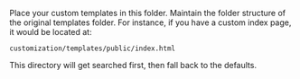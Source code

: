 Place your custom templates in this folder.
Maintain the folder structure of the original templates folder.
For instance, if you have a custom index page, it would be located at:

`customization/templates/public/index.html`

This directory will get searched first, then fall back to the defaults.
